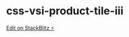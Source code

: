 # css-vsi-product-tile-iii

[Edit on StackBlitz ⚡️](https://stackblitz.com/edit/css-vsi-product-tile-iii)